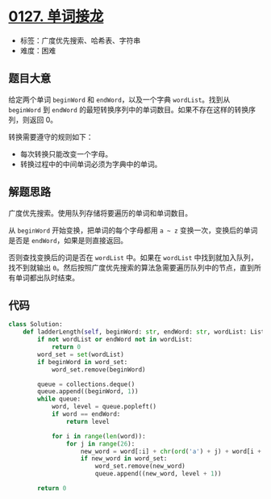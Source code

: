 # [0127. 单词接龙](https://leetcode.cn/problems/word-ladder/)

- 标签：广度优先搜索、哈希表、字符串
- 难度：困难

## 题目大意

给定两个单词 `beginWord` 和 `endWord`，以及一个字典 `wordList`。找到从 `beginWord` 到 `endWord` 的最短转换序列中的单词数目。如果不存在这样的转换序列，则返回 0。

转换需要遵守的规则如下：

- 每次转换只能改变一个字母。
- 转换过程中的中间单词必须为字典中的单词。

## 解题思路

广度优先搜索。使用队列存储将要遍历的单词和单词数目。

从 `beginWord` 开始变换，把单词的每个字母都用 `a ~ z` 变换一次，变换后的单词是否是 `endWord`，如果是则直接返回。

否则查找变换后的词是否在 `wordList` 中。如果在 `wordList` 中找到就加入队列，找不到就输出 `0`。然后按照广度优先搜索的算法急需要遍历队列中的节点，直到所有单词都出队时结束。

## 代码

```python
class Solution:
    def ladderLength(self, beginWord: str, endWord: str, wordList: List[str]) -> int:
        if not wordList or endWord not in wordList:
            return 0
        word_set = set(wordList)
        if beginWord in word_set:
            word_set.remove(beginWord)

        queue = collections.deque()
        queue.append((beginWord, 1))
        while queue:
            word, level = queue.popleft()
            if word == endWord:
                return level

            for i in range(len(word)):
                for j in range(26):
                    new_word = word[:i] + chr(ord('a') + j) + word[i + 1:]
                    if new_word in word_set:
                        word_set.remove(new_word)
                        queue.append((new_word, level + 1))

        return 0
```

